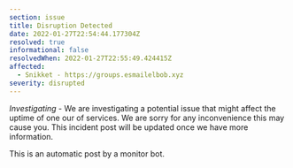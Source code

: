 ```yaml
---
section: issue
title: Disruption Detected
date: 2022-01-27T22:54:44.177304Z
resolved: true
informational: false
resolvedWhen: 2022-01-27T22:55:49.424415Z
affected:
  - Snikket - https://groups.esmailelbob.xyz
severity: disrupted
---
```

*Investigating* - We are investigating a potential issue that might affect the uptime of one our of services. We are sorry for any inconvenience this may cause you. This incident post will be updated once we have more information.

This is an automatic post by a monitor bot.
        
